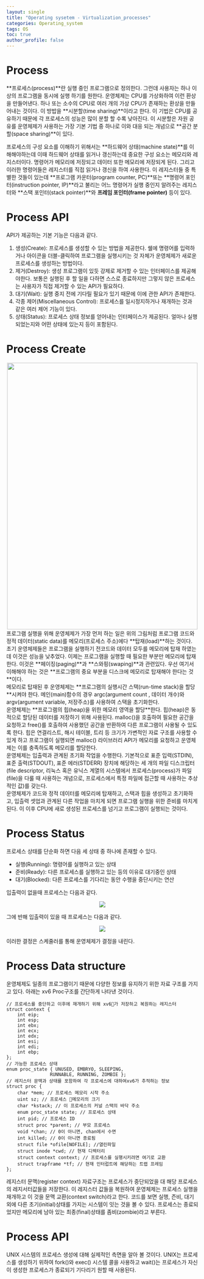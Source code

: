 ```yaml
---
layout: single
title: "Operating sysetem - Virtualization_processes"
categories: Operating_system
tags: OS
toc: true
author_profile: false
---
```


# Process

**프로세스(process)**란 실행 중인 프로그램으로 정의한다. 그런데 사용자는 하나 이상의 프로그램을 동시에 실행 하기를 원한다. 운영체제는 CPU를 가상화하여 이런 환상을 만들어낸다. 하나 또는 소수의 CPU로 여러 개의 가상 CPU가 존재하는 환상을 만들어내는 것이다. 이 방밥을 **시분할(time sharing)**이라고 한다. 이 기법은 CPU를 공유하기 때문에 각 프로세스의 성능은 많이 분할 할 수록 낮아진다. 이 시분할은 자원 공유를 운영체제가 사용하는 가장 기본 기법 중 하나로 이와 대응 되는 개념으로 **공간 분할(space sharing)**이 있다.

프로세스의 구성 요소를 이해하기 위해서는 **하드웨어 상태(machine state)**를 이해해야하는데 이때 하드웨어 상태를 읽거나 갱신하는데 중요한 구성 요소는 메모리와 레지스터이다. 명령어가 메모리에 저장되고 데이터 또한 메모리에 저장되게 된다. 그리고 이러한 명령어들은 레지스터를 직접 읽거나 갱신을 하여 사용한다. 이 레지스터들 중 특별한 것들이 있는데 **프로그램 카운터(program counter, PC)**또는 **명령어 포인터(instruction pointer, IP)**라고 불리는 어느 명령어가 실행 중인지 알려주는 레지스터와 **스택 포인터(stack pointer)**와 **프레임 포인터(frame pointer)** 등이 있다.

# Process API

API가 제공하는 기본 기능은 다음과 같다.
1. 생성(Create): 프로세스를 생성할 수 있는 방법을 제공한다. 쉘에 명령어를 입력하거나 아이콘을 더블-클릭하여 프로그램을 실행시키는 것 자체가 운영체제가 새로운 프로세스를 생성하는 방법이다.
2. 제거(Destroy): 생성 프로그램이 있듯 강제로 제거할 수 있는 인터페이스를 제공해야한다. 보통은 실행된 후 할 일을 다하면 스스로 종료하지만 그렇지 않은 프로세스는 사용자가 직접 제거할 수 있는 API가 필요하다.
3. 대기(Wait): 실행 중지 전에 기다릴 필요가 있기 때문에 이에 관한 API가 존재한다.
4. 각종 제어(Miscellaneous Control): 프로세스를 일시정지하거나 재개하는 것과 같은 여러 제어 기능이 있다.
5. 상태(Status): 프로세스 상태 정보를 얻어내는 인터페이스가 제공된다. 얼마나 실행 되었는지와 어떤 상태에 있는지 등이 포함된다.

# Process Create

<center><img src="/images/OS/pro_crt.png" width="500" height="700"></center>
프로그램 실행을 위해 운영체제가 가장 먼저 하는 일은 위의 그림처럼 프로그램 코드와 정적 데이터(static data)를 메모리(프로세스 주소)에다 **탑재(load)**하는 것이다. 초기 운영체제들은 프로그램을 실행하기 전코드와 데이터 모두를 메모리에 탑재 하였는데 이것은 성능을 낮추었다. 이제는 프로그램을 실행할 때 필요한 부분만 메모리에 탑재한다. 이것은 **페이징(paging)**과 **스와핑(swaping)**과 관련있다. 우선 여기서 이해해야 하는 것은 **프로그램의 중요 부분을 디스크에 메모리로 탑재해야 한다는 것**이다.<br>
메모리로 탑재된 후 운영체제는 **프로그램의 실행시간 스택(run-time stack)을 할당**시켜야 한다. 메인(main)함수의 경우 argc(argument count , 데이터 개수)와 argv(argument variable, 저장주소)를 사용하여 스택을 초기화한다.<br>
운영체제는 **프로그램의 힙(heap)을 위한 메모리 영역을 할당**한다. 힙(heap)은 동적으로 할당된 데이터를 저장하기 위해 사용된다. malloc()을 호출하여 필요한 공간을 요청하고 free()를 호출하여 사용했던 공간을 반환하여 다른 프로그램이 사용될 수 있도록 한다. 힙은 연결리스트, 해시 테이블, 트리 등 크기가 가변적인 자료 구조를 사용할 수 있게 하고 프로그램이 실행되면 malloc() 라이브러리 API가 메모리를 요청하고 운영체제는 이를 충족하도록 메모리를 할당한다.<br>
운영체제는 입출력과 관계된 초기화 작업을 수행한다. 기본적으로 표준 입력(STDIN), 표준 출력(STDOUT), 표준 에러(STDERR) 장치에 해당하는 세 개의 파일 디스크립터(file descriptor, 리눅스 혹은 유닉스 계열의 시스템에서 프로세스(process)가 파일(file)을 다룰 때 사용하는 개념으로, 프로세스에서 특정 파일에 접근할 때 사용하는 추상적인 값)를 갖는다.<br>
운영체제가 코드와 정적 데이터를 메모리에 탑재하고, 스택과 힙을 생성하고 초기화하고, 입츨력 셋업과 관계된 다른 작업을 마치게 되면 프로그램 실행을 위한 준비를 마치게 된다. 이 이후 CPU에 새로 생성된 프로세스를 넘기고 프로그램이 실행되는 것이다.<br>

# Process Status

프로세스 상태를 단순화 하면 다음 세 상태 중 하나에 존재할 수 있다.
* 실행(Running): 명령어를 실행하고 있는 상태
* 준비(Ready): 다른 프로세스를 실행하고 있는 등의 이유로 대기중인 상태
* 대기(Blocked): 다른 프로세스를 기다리는 동안 수행을 중단시키는 연산

입출력이 없을때 프로세스는 다음과 같다.<br>
<center><img src="/images/OS/pro_noin.png"></center>

그에 반해 입출력이 있을 때 프로세스는 다음과 같다.<br>
<center><img src="/images/OS/pro_in.png"></center>


이러한 결정은 스케줄러를 통해 운영체제가 결정을 내린다.

# Process Data structure

운영체제도 일종의 프로그램이기 때문에 다양한 정보를 유지하기 위한 자료 구조를 가지고 있다. 아래는 xv6 Proc구조를 간단하게 나타낸 것이다.
```
// 프로세스를 중단하고 이후에 재개하기 위해 xv6가 저장하고 복원하는 레지스터
struct context { 
	int eip; 
	int esp; 
	int ebx; 
	int ecx; 
	int edx; 
	int esi; 
	int edi; 
	int ebp; 
}; 
// 가능한 프로세스 상태
enum proc_state { UNUSED, EMBRYO, SLEEPING, 
				RUNNABLE, RUNNING, ZOMBIE }; 
// 레지스터 문맥과 상태를 포함하여 각 프로세스에 대하여xv6가 추적하는 정보
struct proc { 
	char *mem; // 프로세스 메모리 시작 주소
	uint sz; // 프로세스 메모리의 크기 
	char *kstack; // 이 프로세스의 커널 스택의 바닥 주소
	enum proc_state state; // 프로세스 상태
	int pid; // 프로세스 ID 
	struct proc *parent; // 부모 프로세스 
	void *chan; // 0이 아니면, chan에서 수면 
	int killed; // 0이 아니면 종료됨
	struct file *ofile[NOFILE]; //열린파일 
	struct inode *cwd; // 현재 디렉터리
	struct context context; // 프로세스를 실행시키려면 여기로 교환 
	struct trapframe *tf; // 현재 인터럽트에 해당하는 트랩 프레임
};
```
레지스터 문맥(register context) 자료구조는 프로세스가 중단되었을 대 해당 프로세스의 레지서터값들을 저장한다. 이 레지스터 값들을 복원하여 운영체제는 프로세스 실행을 재개하고 이 것을 문맥 교환(context switch)라고 한다. 코드를 보면 실행, 즌비, 대기 외에 다른 초기(initial)상태를 가지는 시스템이 잇는 것을 볼 수 있다. 프로세스는 종료되었지만 메모리에 남아 있는 최종(final)상태를 좀비(zombie)라고 부른다. 

# Process API

UNIX 시스템의 프로세스 생성에 대해 실제적인 측면을 알아 볼 것이다. UNIX는 프로세스를 생성하기 위하여 fork()와 exec() 시스템 콜을 사용하고 wait()는 프로세스가 자신이 생성한 프로세스가 종료되기 기다리기 원할 때 사용된다. 